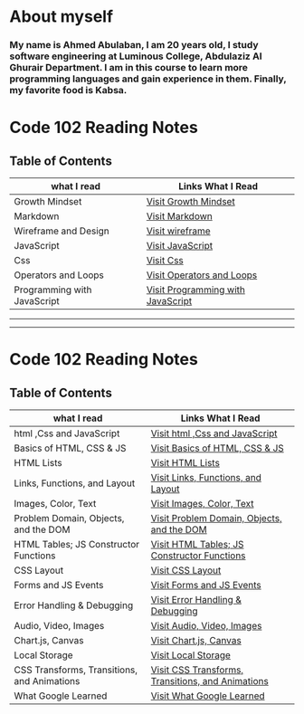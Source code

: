 
# About myself

### **My name is Ahmed Abulaban, I am 20 years old, I study software engineering at Luminous College, Abdulaziz Al Ghurair Department. I am in this course to learn more programming languages and gain experience in them. Finally, my favorite food is Kabsa.**


# Code 102 Reading Notes

## Table of Contents

| what I read | Links What I Read |
| --- | ----------- |
| Growth Mindset | [Visit Growth Mindset](https://ahmad-abulaban.github.io/Reading-notes/code-102-reading-notes/growthMindset) |
| Markdown | [Visit Markdown](https://ahmad-abulaban.github.io/Reading-notes/code-102-reading-notes/Read01) |
| Wireframe and Design | [Visit wireframe](https://ahmad-abulaban.github.io/Reading-notes/code-102-reading-notes/Read03) |
| JavaScript | [Visit JavaScript](https://ahmad-abulaban.github.io/Reading-notes/code-102-reading-notes/Read04) |
| Css | [Visit Css](https://ahmad-abulaban.github.io/Reading-notes/code-102-reading-notes/Read06) |
| Operators and Loops | [Visit Operators and Loops](https://ahmad-abulaban.github.io/Reading-notes/code-102-reading-notes/Read05) |
| Programming with JavaScript | [Visit Programming with JavaScript](https://ahmad-abulaban.github.io/Reading-notes/code-102-reading-notes/Read07) |

***
---


# Code 102 Reading Notes

## Table of Contents

| what I read | Links What I Read |
| --- | ----------- |
| html ,Css and JavaScript  | [Visit html ,Css and JavaScript](https://ahmad-abulaban.github.io/Reading-notes/code-201-reading-notes/class01) |
| Basics of HTML, CSS & JS | [Visit Basics of HTML, CSS & JS ](https://ahmad-abulaban.github.io/Reading-notes/code-201-reading-notes/class02) |
| HTML Lists | [Visit HTML Lists ](https://ahmad-abulaban.github.io/Reading-notes/code-201-reading-notes/class03) |
| Links, Functions, and Layout | [Visit Links, Functions, and Layout ](https://ahmad-abulaban.github.io/Reading-notes/code-201-reading-notes/class04) |
| Images, Color, Text | [Visit Images, Color, Text ](https://ahmad-abulaban.github.io/Reading-notes/code-201-reading-notes/class05) |
| Problem Domain, Objects, and the DOM | [Visit Problem Domain, Objects, and the DOM ](https://ahmad-abulaban.github.io/Reading-notes/code-201-reading-notes/class06) |
| HTML Tables; JS Constructor Functions | [Visit HTML Tables; JS Constructor Functions ](https://ahmad-abulaban.github.io/Reading-notes/code-201-reading-notes/class07) |
| CSS Layout | [Visit CSS Layout ](https://ahmad-abulaban.github.io/Reading-notes/code-201-reading-notes/class08) |
| Forms and JS Events | [Visit Forms and JS Events ](https://ahmad-abulaban.github.io/Reading-notes/code-201-reading-notes/class09) |
| Error Handling & Debugging | [Visit Error Handling & Debugging ](https://ahmad-abulaban.github.io/Reading-notes/code-201-reading-notes/class10) |
| Audio, Video, Images | [Visit Audio, Video, Images ](https://ahmad-abulaban.github.io/Reading-notes/code-201-reading-notes/class11) |
| Chart.js, Canvas | [Visit Chart.js, Canvas ](https://ahmad-abulaban.github.io/Reading-notes/code-201-reading-notes/class12) |
| Local Storage | [Visit Local Storage ](https://ahmad-abulaban.github.io/Reading-notes/code-201-reading-notes/class13) |
| CSS Transforms, Transitions, and Animations | [Visit CSS Transforms, Transitions, and Animations ](https://ahmad-abulaban.github.io/Reading-notes/code-201-reading-notes/class14a) |
| What Google Learned | [Visit What Google Learned ](https://ahmad-abulaban.github.io/Reading-notes/code-201-reading-notes/class14b) |
